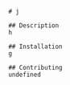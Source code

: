 
        # j
    
        ## Description
        h
    
        ## Installation
        g
    
        ## Contributing
        undefined
    